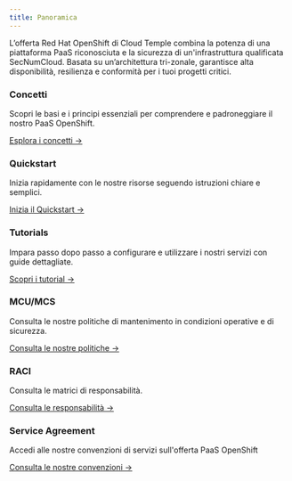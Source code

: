 ```yaml
---
title: Panoramica
---
```


L’offerta Red Hat OpenShift di Cloud Temple combina la potenza di una piattaforma PaaS riconosciuta e la sicurezza di un'infrastruttura qualificata SecNumCloud. Basata su un’architettura tri-zonale, garantisce alta disponibilità, resilienza e conformità per i tuoi progetti critici.

<div className="card-grid">
  <div className="card">
    <h3>Concetti</h3>
    <p>Scopri le basi e i principi essenziali per comprendere e padroneggiare il nostro PaaS OpenShift.</p>
    <a href="paas_openshift/concepts" className="card-link">Esplora i concetti &rarr;</a>
  </div>
  <div className="card">
    <h3>Quickstart</h3>
    <p>Inizia rapidamente con le nostre risorse seguendo istruzioni chiare e semplici.</p>
    <a href="paas_openshift/quickstart" className="card-link">Inizia il Quickstart &rarr;</a>
  </div>
  <div className="card">
    <h3>Tutorials</h3>
    <p>Impara passo dopo passo a configurare e utilizzare i nostri servizi con guide dettagliate.</p>
    <a href="paas_openshift/tutorials" className="card-link">Scopri i tutorial &rarr;</a>
  </div>
  <div className="card">
    <h3>MCU/MCS</h3>
    <p>Consulta le nostre politiche di mantenimento in condizioni operative e di sicurezza.</p>
    <a href="governance/paas/mco_mcs" className="card-link">Consulta le nostre politiche &rarr;</a>
  </div>
  <div className="card">
    <h3>RACI</h3>
    <p>Consulta le matrici di responsabilità.</p>
    <a href="governance/paas/raci" className="card-link">Consulta le responsabilità &rarr;</a>
  </div>
  <div className="card">
    <h3>Service Agreement</h3>
    <p>Accedi alle nostre convenzioni di servizi sull'offerta PaaS OpenShift</p>
    <a href="governance/paas/service_agreement_paas" className="card-link">Consulta le nostre convenzioni &rarr;</a>
  </div>
</div>
